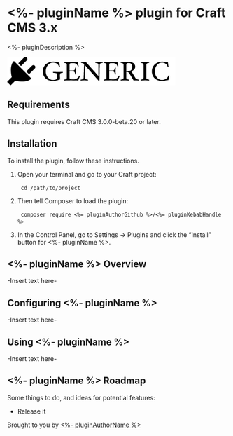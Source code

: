 # <%- pluginName %> plugin for Craft CMS 3.x

<%- pluginDescription %>

![Screenshot](resources/img/plugin-logo.png)

## Requirements

This plugin requires Craft CMS 3.0.0-beta.20 or later.

## Installation

To install the plugin, follow these instructions.

1. Open your terminal and go to your Craft project:

        cd /path/to/project

2. Then tell Composer to load the plugin:

        composer require <%= pluginAuthorGithub %>/<%= pluginKebabHandle %>

3. In the Control Panel, go to Settings → Plugins and click the “Install” button for <%- pluginName %>.

## <%- pluginName %> Overview

-Insert text here-

## Configuring <%- pluginName %>

-Insert text here-

## Using <%- pluginName %>

-Insert text here-

## <%- pluginName %> Roadmap

Some things to do, and ideas for potential features:

* Release it

Brought to you by [<%- pluginAuthorName %>](<%= pluginAuthorUrl %>)
